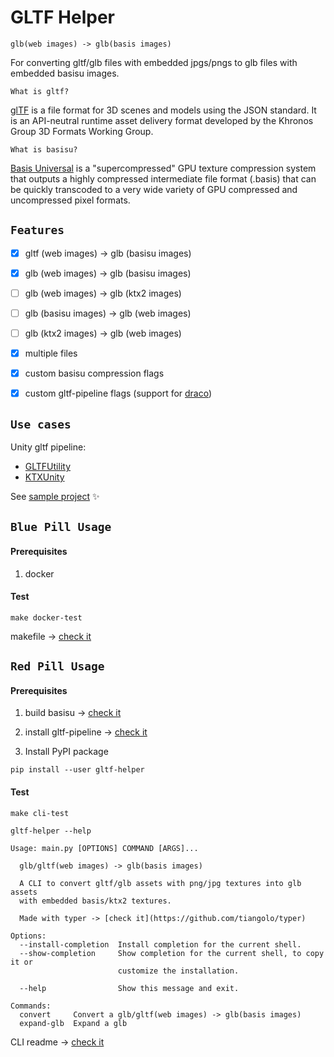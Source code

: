 # GLTF Helper

```glb(web images) -> glb(basis images)```

For converting gltf/glb files with embedded jpgs/pngs to glb files with embedded basisu images.

`What is gltf?`

[glTF](https://github.com/KhronosGroup/glTF) is a file format for 3D scenes and models using the JSON standard. It is an API-neutral runtime asset delivery format developed by the Khronos Group 3D Formats Working Group.

`What is basisu?`

[Basis Universal](https://github.com/BinomialLLC/basis_universal) is a "supercompressed" GPU texture compression system that outputs a highly compressed intermediate file format (.basis) that can be quickly transcoded to a very wide variety of GPU compressed and uncompressed pixel formats.

## `Features`
- [x] gltf (web images) -> glb (basisu images)
- [x] glb (web images) -> glb (basisu images)
- [ ] glb (web images) -> glb (ktx2 images)
- [ ] glb (basisu images) -> glb (web images)
- [ ] glb (ktx2 images) -> glb (web images)
- [x] multiple files
- [x] custom basisu compression flags
- [x] custom gltf-pipeline flags (support for [draco](https://github.com/google/draco))



## `Use cases`

Unity gltf pipeline:
- [GLTFUtility](https://github.com/Siccity/GLTFUtility) 
- [KTXUnity](https://github.com/atteneder/KtxUnity)

See [sample project](https://github.com/daverin/glTF-universal-tex-unity-demo) ✨

## `Blue Pill Usage`

#### Prerequisites

1) docker

#### Test
```
make docker-test
```

makefile ->  [check it](https://github.com/Beamm-Incorporated/gltf-helper/blob/master/makefile)

## `Red Pill Usage`

#### Prerequisites

 1) build basisu -> [check it](https://github.com/BinomialLLC/basis_universal#command-line-compression-tool)

 2) install gltf-pipeline -> [check it](https://github.com/CesiumGS/gltf-pipeline#getting-started)

 3) Install PyPI package
 ```
 pip install --user gltf-helper
 ```

#### Test
```
make cli-test
```
```
gltf-helper --help

Usage: main.py [OPTIONS] COMMAND [ARGS]...

  glb/gltf(web images) -> glb(basis images)

  A CLI to convert gltf/glb assets with png/jpg textures into glb assets
  with embedded basis/ktx2 textures.

  Made with typer -> [check it](https://github.com/tiangolo/typer)

Options:
  --install-completion  Install completion for the current shell.
  --show-completion     Show completion for the current shell, to copy it or
                        customize the installation.

  --help                Show this message and exit.

Commands:
  convert     Convert a glb/gltf(web images) -> glb(basis images)
  expand-glb  Expand a glb
```
CLI readme ->  [check it](CLI_README.md)